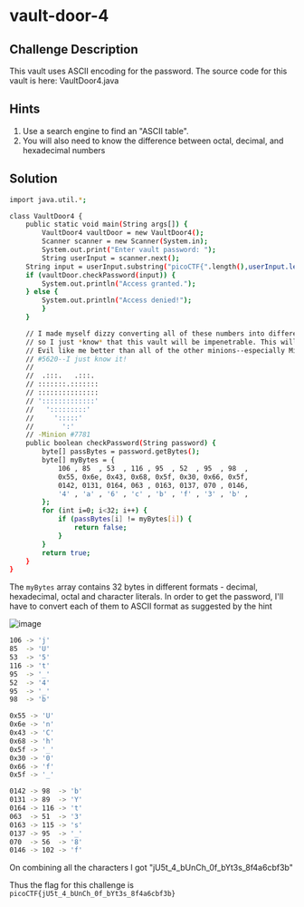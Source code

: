 # vault-door-4

## Challenge Description

This vault uses ASCII encoding for the password. The source code for this vault is here: VaultDoor4.java

## Hints

1. Use a search engine to find an "ASCII table".
2. You will also need to know the difference between octal, decimal, and hexadecimal numbers

## Solution

```bash
import java.util.*;

class VaultDoor4 {
    public static void main(String args[]) {
        VaultDoor4 vaultDoor = new VaultDoor4();
        Scanner scanner = new Scanner(System.in);
        System.out.print("Enter vault password: ");
        String userInput = scanner.next();
	String input = userInput.substring("picoCTF{".length(),userInput.length()-1);
	if (vaultDoor.checkPassword(input)) {
	    System.out.println("Access granted.");
	} else {
	    System.out.println("Access denied!");
        }
    }

    // I made myself dizzy converting all of these numbers into different bases,
    // so I just *know* that this vault will be impenetrable. This will make Dr.
    // Evil like me better than all of the other minions--especially Minion
    // #5620--I just know it!
    //
    //  .:::.   .:::.
    // :::::::.:::::::
    // :::::::::::::::
    // ':::::::::::::'
    //   ':::::::::'
    //     ':::::'
    //       ':'
    // -Minion #7781
    public boolean checkPassword(String password) {
        byte[] passBytes = password.getBytes();
        byte[] myBytes = {
            106 , 85  , 53  , 116 , 95  , 52  , 95  , 98  ,
            0x55, 0x6e, 0x43, 0x68, 0x5f, 0x30, 0x66, 0x5f,
            0142, 0131, 0164, 063 , 0163, 0137, 070 , 0146,
            '4' , 'a' , '6' , 'c' , 'b' , 'f' , '3' , 'b' ,
        };
        for (int i=0; i<32; i++) {
            if (passBytes[i] != myBytes[i]) {
                return false;
            }
        }
        return true;
    }
}
```
The `myBytes` array contains 32 bytes in different formats - decimal, hexadecimal, octal and character literals. In order to get the password, I'll have to convert each of them to ASCII format as suggested by the hint

![image](https://github.com/user-attachments/assets/a69f9f73-6323-4f71-beb6-2928109c44e3)

```bash
106 -> 'j'
85  -> 'U'
53  -> '5'
116 -> 't'
95  -> '_'
52  -> '4'
95  -> '_'
98  -> 'b'

0x55 -> 'U'
0x6e -> 'n'
0x43 -> 'C'
0x68 -> 'h'
0x5f -> '_'
0x30 -> '0'
0x66 -> 'f'
0x5f -> '_'

0142 -> 98  -> 'b'
0131 -> 89  -> 'Y'
0164 -> 116 -> 't'
063  -> 51  -> '3'
0163 -> 115 -> 's'
0137 -> 95  -> '_'
070  -> 56  -> '8'
0146 -> 102 -> 'f'
```
On combining all the characters I got "jU5t_4_bUnCh_0f_bYt3s_8f4a6cbf3b"

Thus the flag for this challenge is `picoCTF{jU5t_4_bUnCh_0f_bYt3s_8f4a6cbf3b}`
